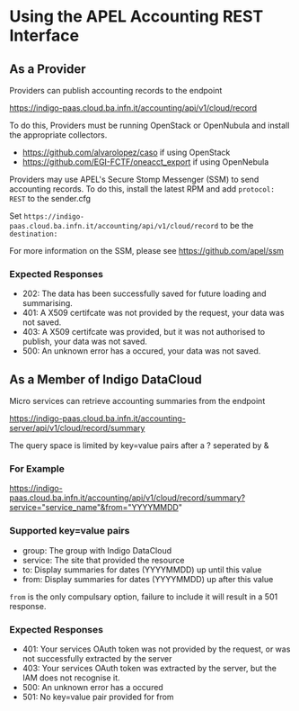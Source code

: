 # Using the APEL Accounting REST Interface

## As a Provider

Providers can publish accounting records to the endpoint

https://indigo-paas.cloud.ba.infn.it/accounting/api/v1/cloud/record

To do this, Providers must be running OpenStack or OpenNubula and install the appropriate collectors.

* https://github.com/alvarolopez/caso if using OpenStack
* https://github.com/EGI-FCTF/oneacct_export if using OpenNebula

Providers may use APEL's Secure Stomp Messenger (SSM) to send accounting records. To do this, install the latest RPM and add `protocol: REST` to the sender.cfg

Set `https://indigo-paas.cloud.ba.infn.it/accounting/api/v1/cloud/record` to be the `destination:`

For more information on the SSM, please see https://github.com/apel/ssm



### Expected Responses
* 202: The data has been successfully saved for future loading and summarising.
* 401: A X509 certifcate was not provided by the request, your data was not saved.
* 403: A X509 certifcate was provided, but it was not authorised to publish, your data was not saved.
* 500: An unknown error has a occured, your data was not saved.

## As a Member of Indigo DataCloud

Micro services can retrieve accounting summaries from the endpoint

https://indigo-paas.cloud.ba.infn.it/accounting-server/api/v1/cloud/record/summary

The query space is limited by key=value pairs after a ? seperated by &

### For Example

https://indigo-paas.cloud.ba.infn.it/accounting/api/v1/cloud/record/summary?service="service_name"&from="YYYYMMDD"

### Supported key=value pairs

* group: The group with Indigo DataCloud
* service: The site that provided the resource
* to: Display summaries for dates (YYYYMMDD) up until this value
* from: Display summaries for dates (YYYYMMDD) up after this value

`from` is the only compulsary option, failure to include it will result in a 501 response.

### Expected Responses
* 401: Your services OAuth token was not provided by the request, or was not successfully extracted by the server
* 403: Your services OAuth token was extracted by the server, but the IAM does not recognise it. 
* 500: An unknown error has a occured
* 501: No key=value pair provided for from
